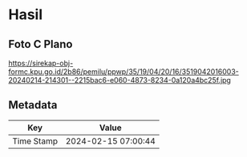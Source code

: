 # Hasil

## Foto C Plano

https://sirekap-obj-formc.kpu.go.id/2b86/pemilu/ppwp/35/19/04/20/16/3519042016003-20240214-214301--2215bac6-e060-4873-8234-0a120a4bc25f.jpg


## Metadata

| Key        | Value               |
| ---------- | ------------------- |
| Time Stamp | 2024-02-15 07:00:44 |



